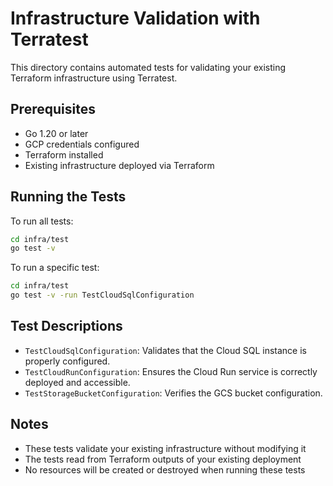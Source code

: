 # Infrastructure Validation with Terratest

This directory contains automated tests for validating your existing Terraform infrastructure using Terratest.

## Prerequisites

- Go 1.20 or later
- GCP credentials configured
- Terraform installed
- Existing infrastructure deployed via Terraform

## Running the Tests

To run all tests:

```bash
cd infra/test
go test -v
```

To run a specific test:

```bash
cd infra/test
go test -v -run TestCloudSqlConfiguration
```

## Test Descriptions

- `TestCloudSqlConfiguration`: Validates that the Cloud SQL instance is properly configured.
- `TestCloudRunConfiguration`: Ensures the Cloud Run service is correctly deployed and accessible.
- `TestStorageBucketConfiguration`: Verifies the GCS bucket configuration.

## Notes

- These tests validate your existing infrastructure without modifying it
- The tests read from Terraform outputs of your existing deployment
- No resources will be created or destroyed when running these tests
